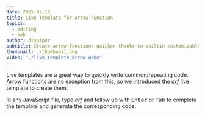 ```yaml
---
date: 2025-05-13
title: Live Template for Arrow Function
topics:
  - editing
  - web
author: dlsniper
subtitle: Create arrow functions quicker thanks to builtin customizable templates.
thumbnail: ./thumbnail.png
video: "./live_template_arrow.webm"
---
```


Live templates are a great way to quickly write common/repeating code. Arrow functions are no exception from this, so we introduced the _arf_ live template to create them.

In any JavaScript file, type _arf_ and follow up with <kbd>Enter</kbd> or <kbd>Tab</kbd> to complete the template and generate the corresponding code.
